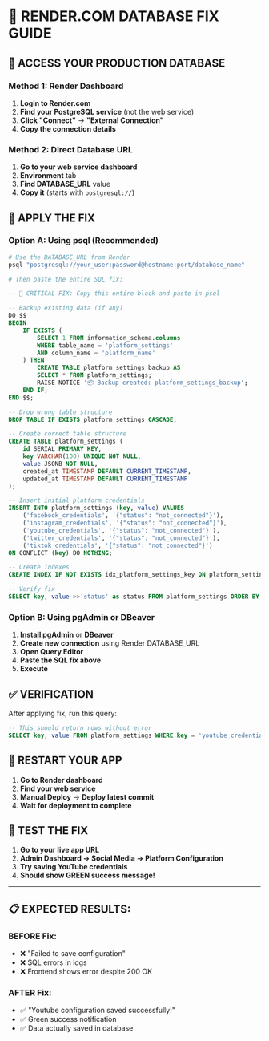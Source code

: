 # 🚨 RENDER.COM DATABASE FIX GUIDE

## 🎯 ACCESS YOUR PRODUCTION DATABASE

### Method 1: Render Dashboard
1. **Login to Render.com**
2. **Find your PostgreSQL service** (not the web service)
3. **Click "Connect"** → **"External Connection"**
4. **Copy the connection details**

### Method 2: Direct Database URL
1. **Go to your web service dashboard**
2. **Environment** tab
3. **Find DATABASE_URL** value
4. **Copy it** (starts with `postgresql://`)

## 🔧 APPLY THE FIX

### Option A: Using psql (Recommended)
```bash
# Use the DATABASE_URL from Render
psql "postgresql://your_user:password@hostname:port/database_name"

# Then paste the entire SQL fix:
```

```sql
-- 🚨 CRITICAL FIX: Copy this entire block and paste in psql

-- Backup existing data (if any)
DO $$ 
BEGIN
    IF EXISTS (
        SELECT 1 FROM information_schema.columns 
        WHERE table_name = 'platform_settings' 
        AND column_name = 'platform_name'
    ) THEN
        CREATE TABLE platform_settings_backup AS 
        SELECT * FROM platform_settings;
        RAISE NOTICE '📦 Backup created: platform_settings_backup';
    END IF;
END $$;

-- Drop wrong table structure
DROP TABLE IF EXISTS platform_settings CASCADE;

-- Create correct table structure
CREATE TABLE platform_settings (
    id SERIAL PRIMARY KEY,
    key VARCHAR(100) UNIQUE NOT NULL,
    value JSONB NOT NULL,
    created_at TIMESTAMP DEFAULT CURRENT_TIMESTAMP,
    updated_at TIMESTAMP DEFAULT CURRENT_TIMESTAMP
);

-- Insert initial platform credentials
INSERT INTO platform_settings (key, value) VALUES
    ('facebook_credentials', '{"status": "not_connected"}'),
    ('instagram_credentials', '{"status": "not_connected"}'),
    ('youtube_credentials', '{"status": "not_connected"}'),
    ('twitter_credentials', '{"status": "not_connected"}'),
    ('tiktok_credentials', '{"status": "not_connected"}')
ON CONFLICT (key) DO NOTHING;

-- Create indexes
CREATE INDEX IF NOT EXISTS idx_platform_settings_key ON platform_settings(key);

-- Verify fix
SELECT key, value->>'status' as status FROM platform_settings ORDER BY key;
```

### Option B: Using pgAdmin or DBeaver
1. **Install pgAdmin** or **DBeaver**
2. **Create new connection** using Render DATABASE_URL
3. **Open Query Editor**
4. **Paste the SQL fix above**
5. **Execute**

## ✅ VERIFICATION

After applying fix, run this query:
```sql
-- This should return rows without error
SELECT key, value FROM platform_settings WHERE key = 'youtube_credentials';
```

## 🚀 RESTART YOUR APP

1. **Go to Render dashboard**
2. **Find your web service**
3. **Manual Deploy** → **Deploy latest commit**
4. **Wait for deployment to complete**

## 🧪 TEST THE FIX

1. **Go to your live app URL**
2. **Admin Dashboard → Social Media → Platform Configuration**
3. **Try saving YouTube credentials**
4. **Should show GREEN success message!**

---

## 📋 EXPECTED RESULTS:

### BEFORE Fix:
- ❌ "Failed to save configuration"
- ❌ SQL errors in logs
- ❌ Frontend shows error despite 200 OK

### AFTER Fix:
- ✅ "Youtube configuration saved successfully!"
- ✅ Green success notification
- ✅ Data actually saved in database 